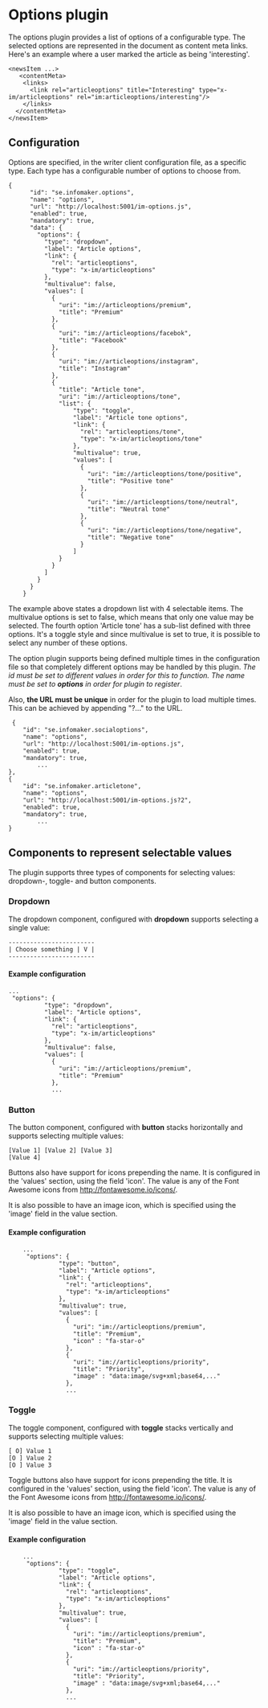 # Options plugin

The options plugin provides a list of options of a configurable type. The selected options are represented in the document as 
content meta links. Here's an example where a user marked the article as being 'interesting'.

    <newsItem ...>
       <contentMeta>
        <links>
          <link rel="articleoptions" title="Interesting" type="x-im/articleoptions" rel="im:articleoptions/interesting"/>
        </links>
      </contentMeta>
    </newsItem> 


## Configuration


Options are specified, in the writer client configuration file, as a specific type. Each type has a configurable number of options to choose from.

    {
          "id": "se.infomaker.options",
          "name": "options",
          "url": "http://localhost:5001/im-options.js",
          "enabled": true,
          "mandatory": true,
          "data": {
            "options": {
              "type": "dropdown",
              "label": "Article options",
              "link": {
                "rel": "articleoptions",
                "type": "x-im/articleoptions"
              },
              "multivalue": false,
              "values": [
                {
                  "uri": "im://articleoptions/premium",
                  "title": "Premium"
                },
                {
                  "uri": "im://articleoptions/facebok",
                  "title": "Facebook"
                },
                {
                  "uri": "im://articleoptions/instagram",
                  "title": "Instagram"
                },
                {
                  "title": "Article tone",
                  "uri": "im://articleoptions/tone",
                  "list": {
                      "type": "toggle",
                      "label": "Article tone options",
                      "link": {
                        "rel": "articleoptions/tone",
                        "type": "x-im/articleoptions/tone"
                      },
                      "multivalue": true,
                      "values": [
                        {
                          "uri": "im://articleoptions/tone/positive",
                          "title": "Positive tone"
                        },
                        {
                          "uri": "im://articleoptions/tone/neutral",
                          "title": "Neutral tone"
                        },
                        {
                          "uri": "im://articleoptions/tone/negative",
                          "title": "Negative tone"
                        }
                      ]
                  }
                }
              ]
            }
          }
        }

The example above states a dropdown list with 4 selectable items.
The multivalue options is set to false, which means that only one value may be selected.
The fourth option 'Article tone' has a sub-list defined with three options.
It's a toggle style and since multivalue is set to true, it is possible to select any number of these options.


The option plugin supports being defined multiple times in the configuration file so that
completely different options may be handled by this plugin. *The id must be set to different values
in order for this to function. The name must be set to **options** in order for plugin to register*.

Also, **the URL must be unique** in order for the plugin to load multiple times. This can be achieved
by appending "?..." to the URL. 

     {
        "id": "se.infomaker.socialoptions",
        "name": "options",
        "url": "http://localhost:5001/im-options.js",
        "enabled": true,
        "mandatory": true,
            ...
    },
    {
        "id": "se.infomaker.articletone",
        "name": "options",
        "url": "http://localhost:5001/im-options.js?2",
        "enabled": true,
        "mandatory": true,
            ...
    }        


## Components to represent selectable values

The plugin supports three types of components for selecting values: dropdown-, toggle- and button components.

### Dropdown

The dropdown component, configured with **dropdown** supports selecting a single value:

    ------------------------
    | Choose something | V |
    ------------------------

#### Example configuration

    ...
     "options": {
              "type": "dropdown",
              "label": "Article options",
              "link": {
                "rel": "articleoptions",
                "type": "x-im/articleoptions"
              },
              "multivalue": false,
              "values": [
                {
                  "uri": "im://articleoptions/premium",
                  "title": "Premium"
                },
                ...


### Button

The button component, configured with **button** stacks horizontally and supports selecting multiple values: 

    [Value 1] [Value 2] [Value 3]
    [Value 4]
    
Buttons also have support for icons prepending the name. It is configured in the 'values' section, using the field 'icon'. The value
is any of the Font Awesome icons from http://fontawesome.io/icons/.

It is also possible to have an image icon, which is specified using the 'image' field in the value section.    

#### Example configuration

        ...
         "options": {
                  "type": "button",
                  "label": "Article options",
                  "link": {
                    "rel": "articleoptions",
                    "type": "x-im/articleoptions"
                  },
                  "multivalue": true,
                  "values": [
                    {
                      "uri": "im://articleoptions/premium",
                      "title": "Premium",
                      "icon" : "fa-star-o"
                    },
                    {
                      "uri": "im://articleoptions/priority",
                      "title": "Priority",
                      "image" : "data:image/svg+xml;base64,..."
                    },                    
                    ...

    
### Toggle
    
The toggle component, configured with **toggle** stacks vertically and supports selecting multiple values:

    [ O] Value 1 
    [O ] Value 2 
    [O ] Value 3 
    
Toggle buttons also have support for icons prepending the title. It is configured in the 'values' section, using the field 'icon'. The value
is any of the Font Awesome icons from http://fontawesome.io/icons/.

It is also possible to have an image icon, which is specified using the 'image' field in the value section.    
    
    
#### Example configuration

        ...
         "options": {
                  "type": "toggle",
                  "label": "Article options",
                  "link": {
                    "rel": "articleoptions",
                    "type": "x-im/articleoptions"
                  },
                  "multivalue": true,
                  "values": [
                    {
                      "uri": "im://articleoptions/premium",
                      "title": "Premium",
                      "icon" : "fa-star-o"
                    },
                    {
                      "uri": "im://articleoptions/priority",
                      "title": "Priority",
                      "image" : "data:image/svg+xml;base64,..."
                    },                    
                    ...

